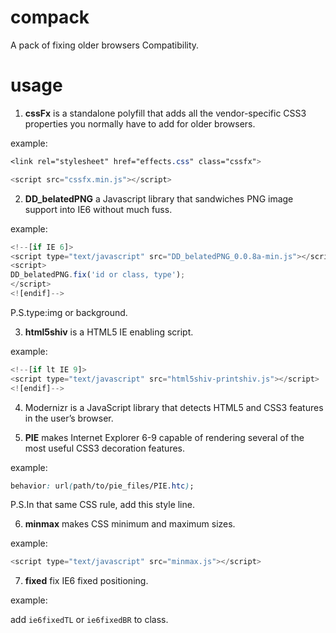 compack
=======

A pack of fixing older browsers Compatibility.


usage
=======


1. **cssFx** is a standalone polyfill that adds all the vendor-specific CSS3 properties you normally have to add for older browsers. 

example:
```css
<link rel="stylesheet" href="effects.css" class="cssfx"> 
```
```js
<script src="cssfx.min.js"></script>
```


2. **DD_belatedPNG** a Javascript library that sandwiches PNG image support into IE6 without much fuss.

example:
```js
<!--[if IE 6]>
<script type="text/javascript" src="DD_belatedPNG_0.0.8a-min.js"></script>
<script>
DD_belatedPNG.fix('id or class, type');
</script>
<![endif]-->
```
P.S.type:img or background.


3. **html5shiv** is a HTML5 IE enabling script.

example:
```js
<!--[if lt IE 9]>
<script type="text/javascript" src="html5shiv-printshiv.js"></script>
<![endif]-->
```


4. Modernizr is a JavaScript library that detects HTML5 and CSS3 features in the user’s browser.


5. **PIE** makes Internet Explorer 6-9 capable of rendering several of the most useful CSS3 decoration features.

example:
```css
behavior: url(path/to/pie_files/PIE.htc);
```
P.S.In that same CSS rule, add this style line.


6. **minmax** makes CSS minimum and maximum sizes.

example:
```js
<script type="text/javascript" src="minmax.js"></script>
```


7. **fixed** fix IE6 fixed positioning.

example:

add `ie6fixedTL` or `ie6fixedBR` to class.
